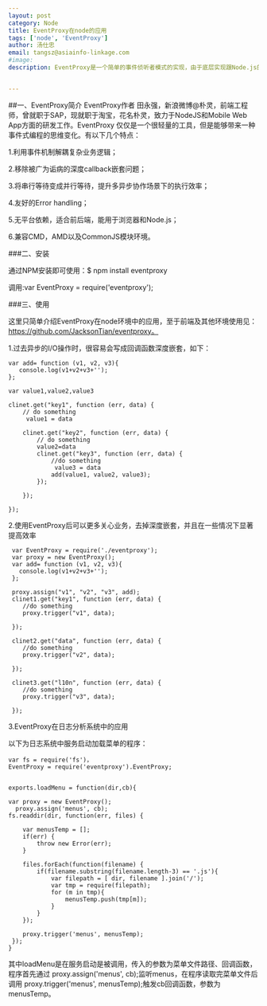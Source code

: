 ```yaml
---              
layout: post
category: Node
title: EventProxy在node的应用
tags: ['node', 'EventProxy']
author: 汤仕忠
email: tangsz@asiainfo-linkage.com
#image:
description: EventProxy是一个简单的事件侦听者模式的实现，由于底层实现跟Node.js的EventEmitter不同，无法合并进Node.js中。但是却提供了比EventEmitter更强大的功能，且API保持与EventEmitter一致，与Node.js的思路保持契合，并可以适用在前端中。


---
```

##一、EventProxy简介
EventProxy作者 田永强，新浪微博@朴灵，前端工程师，曾就职于SAP，现就职于淘宝，花名朴灵，致力于NodeJS和Mobile Web App方面的研发工作。EventProxy 仅仅是一个很轻量的工具，但是能够带来一种事件式编程的思维变化。有以下几个特点：

1.利用事件机制解耦复杂业务逻辑；

2.移除被广为诟病的深度callback嵌套问题；

3.将串行等待变成并行等待，提升多异步协作场景下的执行效率；

4.友好的Error handling；

5.无平台依赖，适合前后端，能用于浏览器和Node.js；

6.兼容CMD，AMD以及CommonJS模块环境。


###二、安装

通过NPM安装即可使用：$ npm install eventproxy

调用:var EventProxy = require('eventproxy');


###三、使用

这里只简单介绍EventProxy在node环境中的应用，至于前端及其他环境使用见：https://github.com/JacksonTian/eventproxy。


1.过去异步的I/O操作时，很容易会写成回调函数深度嵌套，如下：

    var add= function (v1, v2, v3){
       console.log(v1+v2+v3+'');
    };

    var value1,value2,value3

    clinet.get("key1", function (err, data) {
        // do something
         value1 = data

        clinet.get("key2", function (err, data) {
            // do something
            value2=data
            clinet.get("key3", function (err, data) {
                //do something
                 value3 = data
                add(value1, value2, value3);
            });

        });

    });


2.使用EventProxy后可以更多关心业务，去掉深度嵌套，并且在一些情况下显著提高效率


     var EventProxy = require('./eventproxy');
 	 var proxy = new EventProxy();
     var add= function (v1, v2, v3){
       console.log(v1+v2+v3+'');
     };

     proxy.assign("v1", "v2", "v3", add);
     clinet1.get("key1", function (err, data) {
        //do something
        proxy.trigger("v1", data);

     });

     clinet2.get("data", function (err, data) {
        //do something
        proxy.trigger("v2", data);

     });

     clinet3.get("l10n", function (err, data) {
        //do something
        proxy.trigger("v3", data);

     });


3.EventProxy在日志分析系统中的应用

  以下为日志系统中服务启动加载菜单的程序：

	var fs = require('fs')，
    EventProxy = require('eventproxy').EventProxy;


    exports.loadMenu = function(dir,cb){
       	
    var proxy = new EventProxy();
	  proxy.assign('menus', cb);
    fs.readdir(dir, function(err, files) {

        var menusTemp = [];
        if(err) {
            throw new Error(err);
        }

        files.forEach(function(filename) {
            if(filename.substring(filename.length-3) == '.js'){
                var filepath = [ dir, filename ].join('/');
                var tmp = require(filepath);
                for (m in tmp){
                    menusTemp.push(tmp[m]);
                }
            }
        });  
             
        proxy.trigger('menus', menusTemp);
     }); 
    }

其中loadMenu是在服务启动是被调用，传入的参数为菜单文件路径、回调函数，程序首先通过
proxy.assign('menus', cb);监听menus，在程序读取完菜单文件后调用 proxy.trigger('menus', menusTemp);触发cb回调函数，参数为menusTemp。